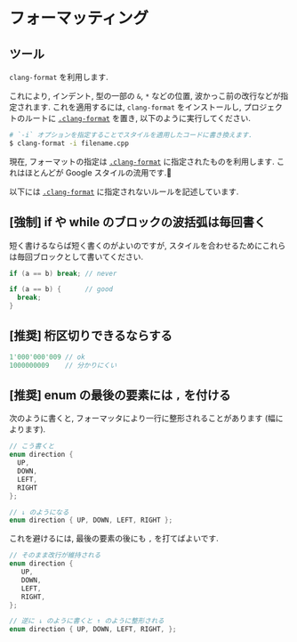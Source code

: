 # フォーマッティング

## ツール

`clang-format` を利用します.

これにより, インデント, 型の一部の `&`, `*` などの位置, 波かっこ前の改行などが指定されます. これを適用するには, `clang-format` をインストールし, プロジェクトのルートに [`.clang-format`](./.clang-format) を置き, 以下のように実行してください.

```sh
# `-i` オプションを指定することでスタイルを適用したコードに書き換えます.
$ clang-format -i filename.cpp
```

現在, フォーマットの指定は [`.clang-format`](./.clang-format) に指定されたものを利用します. これはほとんどが Google スタイルの流用です.

以下には [`.clang-format`](./.clang-format) に指定されないルールを記述しています.

## [強制] if や while のブロックの波括弧は毎回書く

短く書けるならば短く書くのがよいのですが, スタイルを合わせるためにこれらは毎回ブロックとして書いてください.

```c++
if (a == b) break; // never

if (a == b) {      // good
  break;
}
```

## [推奨] 桁区切りできるならする

```c++
1'000'000'009 // ok
1000000009    // 分かりにくい
```

## [推奨] enum の最後の要素には `,` を付ける

次のように書くと, フォーマッタにより一行に整形されることがあります (幅によります).

```c++
// こう書くと
enum direction {
  UP,
  DOWN,
  LEFT,
  RIGHT
};

// ↓ のようになる
enum direction { UP, DOWN, LEFT, RIGHT };
```

これを避けるには, 最後の要素の後にも `,` を打てばよいです.

```c++
// そのまま改行が維持される
enum direction {
   UP,
   DOWN,
   LEFT,
   RIGHT,
};

// 逆に ↓ のように書くと ↑ のように整形される
enum direction { UP, DOWN, LEFT, RIGHT, };
```
